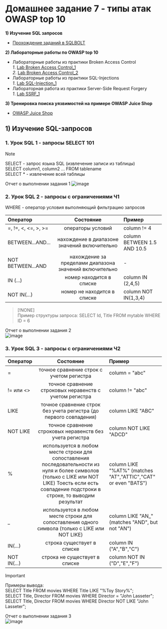 # Домашнее задание 7 - типы атак OWASP top 10  
**1) Изучение SQL запросов**  
- [Прохождение заданий в SQLBOLT]()  

**2)  Лабораторные работы по OWASP top 10**
- Лабораторные работы из практики Broken Access Control   
_1_. [Lab Broken Access Control_1]()  
_2_. [Lab Broken Access Control_2]()
- Лабораторные работы из практики SQL-Injections  
_1_. [Lab SQL-Injection_1]()
- Лабораторная работа из практики Server-Side Request Forgery  
_1_. [Lab SSRF_1]()

**3) Тренировка поиска уязвимостей на примере OWASP Juice Shop**
- [OWASP Juice Shop]()

 ## 1) Изучение SQL-запросов
 ### 1. Урок SQL 1 - запросы SELECT 101
 >[!NOTE]  
 SELECT - запрос языка SQL (извлечение записи из таблицы)  
 SELECT column1, column2 ... FROM tablename  
 SELECT * - извлечение всей таблицы

Отчет о выполнении задания 1
![image]()

### 2. Урок SQL 2 - запросы с ограничениями Ч1
 
WHERE - оператор условия выполняющий фильтрацию запросов 

| Оператор | Состояние | Пример |
| :-------- | :--------------------------------------: | :------ |
|=, !=, <, <=, >, >= |операторы условий|column != 4|
|BETWEEN...AND...|нахождение в диапазоне значений включительно|column BETWEEN 1.5 AND 10.5|
|NOT BETWEEN...AND|нахождение за пределами диапазона значений включительно|-|
|IN (...)|номер находится в списке|column IN (2,4,5)|
|NOT IN(...)|номер не находится в списке|column NOT IN(1,3,4)|  

>[!NONE]  
Пример структуры запроса:
SELECT Id, Title FROM mytable WHERE ID = 6

Отчет о выполнении задания 2   
![image]()  

### 3. Урок SQL 3 - запросы с ограничениями Ч2  

| Оператор | Состояние | Пример |
| :-------- | :--------------------------------------: | :------ |
|=         | точное сравнение строк с учетом регистра | column = "abc" | 
| != или <>| точное сравнение строковых неравенств  с учетом регистра | column != "abc" |
| LIKE | точное сравнение строк без учета регистра (до первого совпадения) | column LIKE "ABC" | 
| NOT LIKE | точное сравнение строковых неравенств без учета регистра | column NOT LIKE "ADCD" |
| % | используется в любом месте строки для сопоставления последовательности из нуля и более символов (только с LIKE или NOT LIKE) Тоесть если есть совпадение подстроки в строке, то выводим результат | column LIKE "%AT%" (matches "AT","ATTIC","CAT" or even "BATS") |
| _ | используется в любом месте строки для сопоставления одного символа (только с LIKE или NOT LIKE) | column LIKE "AN_" (matches "AND", but not "AN") |
| IN(...) | строка существует в списке | column IN ("A","B","C") |
| NOT IN(...) | строка не существует в списке | column NOT IN ("D","E","F") |

>[!IMPORTANT]  
Примеры вывода:  
SELECT Title FROM movies WHERE Title LIKE "%Toy Story%";  
SELECT Title, Director FROM movies WHERE Director = "John Lasseter";  
SELECT Title, Director FROM movies WHERE Director NOT LIKE "John Lasseter";  

Отчет о выполнении задания 3  
![image]()









